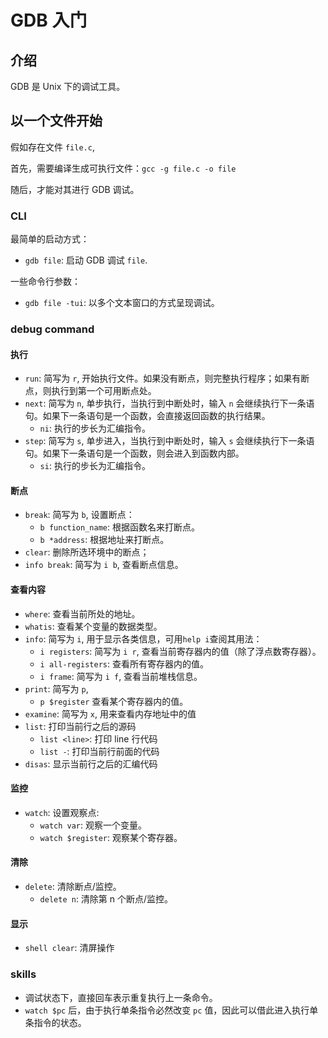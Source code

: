 # GDB 入门

## 介绍

GDB 是 Unix 下的调试工具。

## 以一个文件开始

假如存在文件 `file.c`,

首先，需要编译生成可执行文件：`gcc -g file.c -o file`

随后，才能对其进行 GDB 调试。

### CLI

最简单的启动方式：

- `gdb file`: 启动 GDB 调试 `file`.

一些命令行参数：

- `gdb file -tui`: 以多个文本窗口的方式呈现调试。

### debug command

#### 执行

- `run`: 简写为 `r`, 开始执行文件。如果没有断点，则完整执行程序；如果有断点，则执行到第一个可用断点处。
- `next`: 简写为 `n`, 单步执行，当执行到中断处时，输入 `n` 会继续执行下一条语句。如果下一条语句是一个函数，会直接返回函数的执行结果。
  - `ni`: 执行的步长为汇编指令。
- `step`: 简写为 `s`, 单步进入，当执行到中断处时，输入 `s` 会继续执行下一条语句。如果下一条语句是一个函数，则会进入到函数内部。
  - `si`: 执行的步长为汇编指令。

#### 断点

- `break`: 简写为 `b`, 设置断点：
  - `b function_name`: 根据函数名来打断点。
  - `b *address`: 根据地址来打断点。
- `clear`: 删除所选环境中的断点；
- `info break`: 简写为 `i b`, 查看断点信息。

#### 查看内容

- `where`: 查看当前所处的地址。
- `whatis`: 查看某个变量的数据类型。
- `info`: 简写为 `i`, 用于显示各类信息，可用`help i`查阅其用法：
  - `i registers`: 简写为 `i r`, 查看当前寄存器内的值（除了浮点数寄存器）。
  - `i all-registers`: 查看所有寄存器内的值。
  - `i frame`: 简写为 `i f`, 查看当前堆栈信息。
- `print`: 简写为 `p`,
  - `p $register` 查看某个寄存器内的值。
- `examine`: 简写为 `x`, 用来查看内存地址中的值
- `list`: 打印当前行之后的源码
  - `list <line>`: 打印 line 行代码
  - `list -`: 打印当前行前面的代码
- `disas`: 显示当前行之后的汇编代码

#### 监控

- `watch`: 设置观察点:
  - `watch var`: 观察一个变量。
  - `watch $register`: 观察某个寄存器。

#### 清除

- `delete`: 清除断点/监控。
  - `delete n`: 清除第 n 个断点/监控。

#### 显示

- `shell clear`: 清屏操作

### skills

- 调试状态下，直接回车表示重复执行上一条命令。
- `watch $pc` 后，由于执行单条指令必然改变 `pc` 值，因此可以借此进入执行单条指令的状态。
